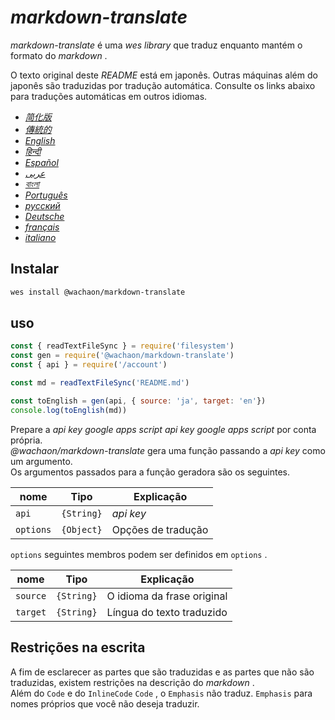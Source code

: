 # _markdown-translate_


_markdown-translate_ é uma _wes library_ que traduz enquanto mantém o formato do _markdown_ .


O texto original deste _README_ está em japonês. Outras máquinas além do japonês são traduzidas por tradução automática. Consulte os links abaixo para traduções automáticas em outros idiomas.


+  [*简化版*](https://github.com/wachaon/markdown-translate/blob/master/docs/README.zh-CN.md)
+  [*傳統的*](https://github.com/wachaon/markdown-translate/blob/master/docs/README.zh-TW.md)
+  [*English*](https://github.com/wachaon/markdown-translate/blob/master/docs/README.en.md)
+  [*हिन्दी*](https://github.com/wachaon/markdown-translate/blob/master/docs/README.hi.md)
+  [*Español*](https://github.com/wachaon/markdown-translate/blob/master/docs/README.es.md)
+  [*عربى*](https://github.com/wachaon/markdown-translate/blob/master/docs/README.ar.md)
+  [*বাংলা*](https://github.com/wachaon/markdown-translate/blob/master/docs/README.bn.md)
+  [*Português*](https://github.com/wachaon/markdown-translate/blob/master/docs/README.pt.md)
+  [*русский*](https://github.com/wachaon/markdown-translate/blob/master/docs/README.ru.md)
+  [*Deutsche*](https://github.com/wachaon/markdown-translate/blob/master/docs/README.de.md)
+  [*français*](https://github.com/wachaon/markdown-translate/blob/master/docs/README.fr.md)
+  [*italiano*](https://github.com/wachaon/markdown-translate/blob/master/docs/README.it.md)

## Instalar


```sh
wes install @wachaon/markdown-translate
```


## uso


```javascript
const { readTextFileSync } = require('filesystem')
const gen = require('@wachaon/markdown-translate')
const { api } = require('/account')

const md = readTextFileSync('README.md')

const toEnglish = gen(api, { source: 'ja', target: 'en'})
console.log(toEnglish(md))
```


Prepare a _api key_ _google apps script_ _api key_ _google apps script_ por conta própria.  
_@wachaon/markdown-translate_ gera uma função passando a _api key_ como um argumento.  
Os argumentos passados ​​para a função geradora são os seguintes.


| nome      | Tipo       | Explicação         |
| --------- | ---------- | ------------------ |
| `api`     | `{String}` | _api key_          |
| `options` | `{Object}` | Opções de tradução |


`options` seguintes membros podem ser definidos em `options` .


| nome     | Tipo       | Explicação                 |
| -------- | ---------- | -------------------------- |
| `source` | `{String}` | O idioma da frase original |
| `target` | `{String}` | Língua do texto traduzido  |


## Restrições na escrita


A fim de esclarecer as partes que são traduzidas e as partes que não são traduzidas, existem restrições na descrição do _markdown_ .  
Além do `Code` e do `InlineCode` `Code` , o `Emphasis` não traduz. `Emphasis` para nomes próprios que você não deseja traduzir.
